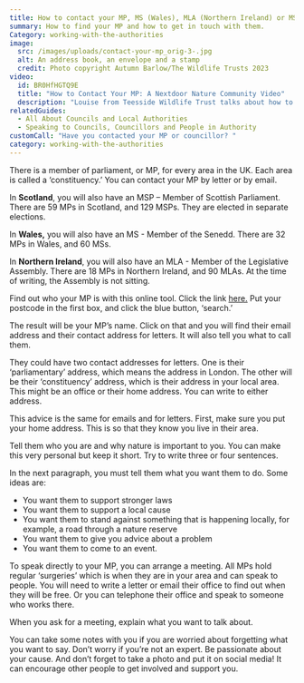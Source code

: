 ```yaml
---
title: How to contact your MP, MS (Wales), MLA (Northern Ireland) or MSP (Scotland)
summary: How to find your MP and how to get in touch with them.
Category: working-with-the-authorities
image:
  src: /images/uploads/contact-your-mp_orig-3-.jpg
  alt: An address book, an envelope and a stamp
  credit: Photo copyright Autumn Barlow/The Wildlife Trusts 2023
video:
  id: BR0HfHGTQ9E
  title: "How to Contact Your MP: A Nextdoor Nature Community Video"
  description: "Louise from Teesside Wildlife Trust talks about how to contact your MP. "
relatedGuides:
  - All About Councils and Local Authorities
  - Speaking to Councils, Councillors and People in Authority
customCall: "Have you contacted your MP or councillor? "
category: working-with-the-authorities
---
```

There is a member of parliament, or MP, for every area in the UK. Each area is called a ‘constituency.’ You can contact your MP by letter or by email.

In **Scotland**, you will also have an MSP – Member of Scottish Parliament. There are 59 MPs in Scotland, and 129 MSPs. They are elected in separate elections.

In **Wales,** you will also have an MS - Member of the Senedd. There are 32 MPs in Wales, and 60 MSs.

In **Northern Ireland**, you will also have an MLA - Member of the Legislative Assembly. There are 18 MPs in Northern Ireland, and 90 MLAs. At the time of writing, the Assembly is not sitting.

Find out who your MP is with this online tool. Click the link [here.](https://members.parliament.uk/FindYourMP) Put your postcode in the first box, and click the blue button, ‘search.’

The result will be your MP’s name. Click on that and you will find their email address and their contact address for letters. It will also tell you what to call them.

They could have two contact addresses for letters. One is their ‘parliamentary’ address, which means the address in London. The other will be their ‘constituency’ address, which is their address in your local area. This might be an office or their home address. You can write to either address.

This advice is the same for emails and for letters. First, make sure you put your home address. This is so that they know you live in their area.

Tell them who you are and why nature is important to you. You can make this very personal but keep it short. Try to write three or four sentences.

In the next paragraph, you must tell them what you want them to do. Some ideas are:

* You want them to support stronger laws
* You want them to support a local cause
* You want them to stand against something that is happening locally, for example, a road through a nature reserve
* You want them to give you advice about a problem
* You want them to come to an event.

To speak directly to your MP, you can arrange a meeting. All MPs hold regular ‘surgeries’ which is when they are in your area and can speak to people. You will need to write a letter or email their office to find out when they will be free. Or you can telephone their office and speak to someone who works there.

When you ask for a meeting, explain what you want to talk about.

You can take some notes with you if you are worried about forgetting what you want to say.
Don’t worry if you’re not an expert. Be passionate about your cause. And don’t forget to take a photo and put it on social media! It can encourage other people to get involved and support you.
